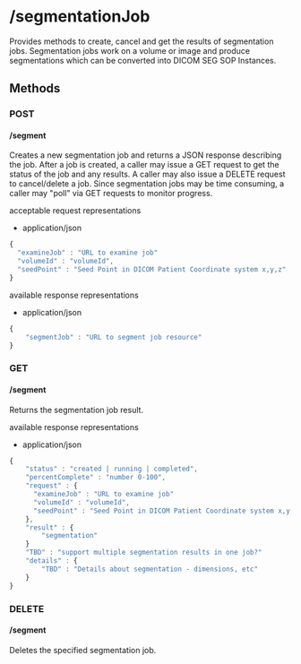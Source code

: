 # /segmentationJob

Provides methods to create, cancel and get the results of segmentation jobs.  Segmentation jobs work on a volume
or image and produce segmentations which can be converted into DICOM SEG SOP Instances.
## Methods

### POST
#### /segment

Creates a new segmentation job and returns a JSON response describing the job.  After a job
is created, a caller may issue a GET request to get the status of the job and any results.  A
caller may also issue a DELETE request to cancel/delete a job.  Since segmentation jobs may
be time consuming, a caller may "poll" via GET requests to monitor progress.

acceptable request representations

* application/json

```javascript
{
  "examineJob" : "URL to examine job"
  "volumeId" : "volumeId",
  "seedPoint" : "Seed Point in DICOM Patient Coordinate system x,y,z"
}


```

available response representations

* application/json

```javascript
{
    "segmentJob" : "URL to segment job resource"
}
```

### GET
#### /segment

Returns the segmentation job result.

available response representations

* application/json

```javascript
{
    "status" : "created | running | completed",
    "percentComplete" : "number 0-100",
    "request" : {
      "examineJob" : "URL to examine job"
      "volumeId" : "volumeId",
      "seedPoint" : "Seed Point in DICOM Patient Coordinate system x,y,z"
    },
    "result" : {
        "segmentation"
    }
    "TBD" : "support multiple segmentation results in one job?"
    "details" : {
        "TBD" : "Details about segmentation - dimensions, etc"
    }
}
```

### DELETE
#### /segment

Deletes the specified segmentation job.
